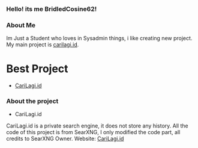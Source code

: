 ### Hello! its me BridledCosine62!

### About Me
Im Just a Student who loves in Sysadmin things, i like creating new project. My main project is [carilagi.id](https://carilagi.id).

# Best Project
- [CariLagi.id](https://carilagi.id)

### About the project

 - CariLagi.id

CariLagi.id is a private search engine, it does not store any history. All the code of this project is from SearXNG, I only modified the code part, all credits to SearXNG Owner.
Website: [CariLagi.id](https://carilagi.id)
